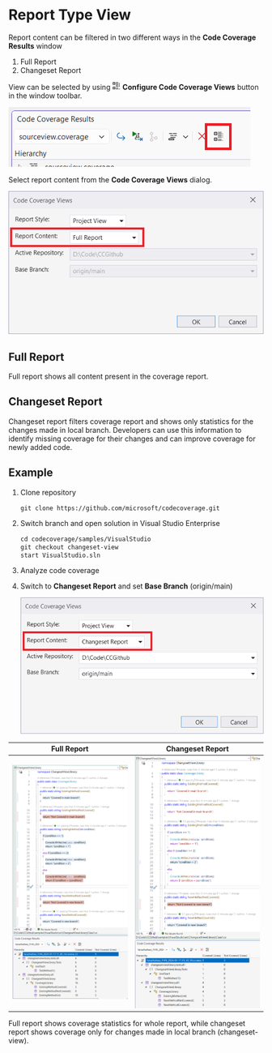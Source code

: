 # Report Type View

Report content can be filtered in two different ways in the **Code Coverage Results** window

1. Full Report
2. Changeset Report

View can be selected by using ![configure views](../../../media/categorized-view.png) **Configure Code Coverage Views** button in the window toolbar.

![configure code coverage views](../configure-views.png)

Select report content from the **Code Coverage Views** dialog.

![select report style](report-content.png)

## Full Report

Full report shows all content present in the coverage report.

## Changeset Report

Changeset report filters coverage report and shows only statistics for the changes made in local branch. Developers can use this information to identify missing coverage for their changes and can improve coverage for newly added code.

## Example

1. Clone repository

    ```shell
    git clone https://github.com/microsoft/codecoverage.git
    ```

2. Switch branch and open solution in Visual Studio Enterprise

    ```shell
    cd codecoverage/samples/VisualStudio
    git checkout changeset-view  
    start VisualStudio.sln
    ```

3. Analyze code coverage

4. Switch to **Changeset Report** and set **Base Branch** (origin/main)

    ![changeset-report](changeset.png)

Full Report | Changeset Report
--- | ---
![full report](full-report.png) | ![changeset report](changeset-report.png)

Full report shows coverage statistics for whole report, while changeset report shows coverage only for changes made in local branch (changeset-view).
